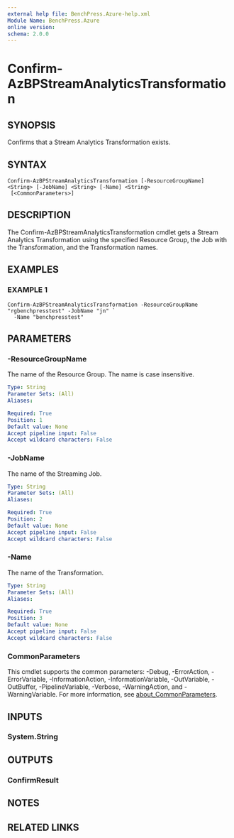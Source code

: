 ```yaml
---
external help file: BenchPress.Azure-help.xml
Module Name: BenchPress.Azure
online version:
schema: 2.0.0
---
```


# Confirm-AzBPStreamAnalyticsTransformation

## SYNOPSIS
Confirms that a Stream Analytics Transformation exists.

## SYNTAX

```
Confirm-AzBPStreamAnalyticsTransformation [-ResourceGroupName] <String> [-JobName] <String> [-Name] <String>
 [<CommonParameters>]
```

## DESCRIPTION
The Confirm-AzBPStreamAnalyticsTransformation cmdlet gets a Stream Analytics Transformation using the specified
Resource Group, the Job with the Transformation, and the Transformation names.

## EXAMPLES

### EXAMPLE 1
```
Confirm-AzBPStreamAnalyticsTransformation -ResourceGroupName "rgbenchpresstest" -JobName "jn" `
  -Name "benchpresstest"
```

## PARAMETERS

### -ResourceGroupName
The name of the Resource Group.
The name is case insensitive.

```yaml
Type: String
Parameter Sets: (All)
Aliases:

Required: True
Position: 1
Default value: None
Accept pipeline input: False
Accept wildcard characters: False
```

### -JobName
The name of the Streaming Job.

```yaml
Type: String
Parameter Sets: (All)
Aliases:

Required: True
Position: 2
Default value: None
Accept pipeline input: False
Accept wildcard characters: False
```

### -Name
The name of the Transformation.

```yaml
Type: String
Parameter Sets: (All)
Aliases:

Required: True
Position: 3
Default value: None
Accept pipeline input: False
Accept wildcard characters: False
```

### CommonParameters
This cmdlet supports the common parameters: -Debug, -ErrorAction, -ErrorVariable, -InformationAction, -InformationVariable, -OutVariable, -OutBuffer, -PipelineVariable, -Verbose, -WarningAction, and -WarningVariable. For more information, see [about_CommonParameters](http://go.microsoft.com/fwlink/?LinkID=113216).

## INPUTS

### System.String
## OUTPUTS

### ConfirmResult
## NOTES

## RELATED LINKS

